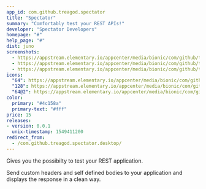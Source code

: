 ```yaml
---
app_id: com.github.treagod.spectator
title: "Spectator"
summary: "Comfortably test your REST APIs!"
developer: "Spectator Developers"
homepage: "#"
help_page: "#"
dist: juno
screenshots:
  - https://appstream.elementary.io/appcenter/media/bionic/com/github/treagod.spectator/7FBD0256C192967256CA8F543250073C/screenshots/image-1_orig.png
  - https://appstream.elementary.io/appcenter/media/bionic/com/github/treagod.spectator/7FBD0256C192967256CA8F543250073C/screenshots/image-2_orig.png
  - https://appstream.elementary.io/appcenter/media/bionic/com/github/treagod.spectator/7FBD0256C192967256CA8F543250073C/screenshots/image-3_orig.png
icons:
  "64": https://appstream.elementary.io/appcenter/media/bionic/com/github/treagod.spectator/7FBD0256C192967256CA8F543250073C/icons/64x64/com.github.treagod.spectator_com.github.treagod.spectator.png
  "128": https://appstream.elementary.io/appcenter/media/bionic/com/github/treagod.spectator/7FBD0256C192967256CA8F543250073C/icons/128x128/com.github.treagod.spectator_com.github.treagod.spectator.png
  "64@2": https://appstream.elementary.io/appcenter/media/bionic/com/github/treagod.spectator/7FBD0256C192967256CA8F543250073C/icons/64x64@2/com.github.treagod.spectator_com.github.treagod.spectator.png
color:
  primary: "#4c158a"
  primary-text: "#fff"
price: 15
releases:
- version: 0.0.1
  unix-timestamp: 1549411200
redirect_from:
  - /com.github.treagod.spectator.desktop/
---
```


<p>Gives you the possibilty to test your REST application.</p>
<p>Send custom headers and self defined bodies to your application and
        displays the response in a clean way.</p>